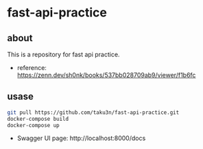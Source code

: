 # fast-api-practice

## about

This is a repository for fast api practice.

- reference: https://zenn.dev/sh0nk/books/537bb028709ab9/viewer/f1b6fc

## usase

```sh
git pull https://github.com/taku3n/fast-api-practice.git
docker-compose build
docker-compose up
```

- Swagger UI page: http://localhost:8000/docs